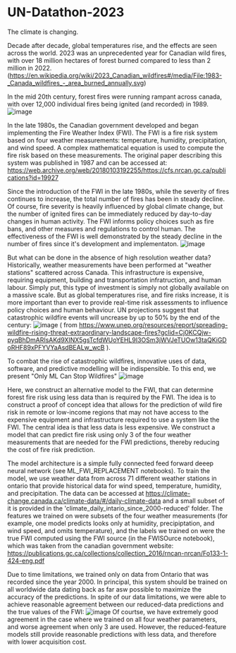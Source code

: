 # UN-Datathon-2023

The climate is changing.  

Decade after decade, global temperatures rise, and the effects are seen across the world.
2023 was an unprecedented year for Canadian wild fires, with over 18 million hectares of forest burned compared to less than 2 million in 2022.
(https://en.wikipedia.org/wiki/2023_Canadian_wildfires#/media/File:1983-_Canada_wildfires_-_area_burned_annually.svg)

In the mid 20th century, forest fires were running rampant across canada, with over 12,000 individual fires being ignited (and recorded) in 1989.
![image](https://github.com/liamhn/UN-Datathon-2023/assets/19610597/0712ae9d-841e-4e57-81da-beab5c07bb64)

In the late 1980s, the Canadian government developed and began implementing the Fire Weather Index (FWI).
The FWI is a fire risk system based on four weather measurements: temperature, humidity, precipitation, and wind speed.
A complex mathematical equation is used to compute the fire risk based on these measurements.
The original paper describing this system was published in 1987 and can be accessed at: https://web.archive.org/web/20180103192255/https://cfs.nrcan.gc.ca/publications?id=19927

Since the introduction of the FWI in the late 1980s, while the severity of fires continues to increase, the total number of fires has been in steady decline.
Of course, fire severity is heavily influenced by global climate change, but the number of ignited fires can be immediately reduced by day-to-day changes in human activity. 
The FWI informs policy choices such as fire bans, and other measures and regulations to control human.
The effectiveness of the FWI is well demonstrated by the steady decline in the number of fires since it's development and implementaton.
![image](https://github.com/liamhn/UN-Datathon-2023/assets/19610597/5c046037-bd85-4206-9888-bf1ca7adca71)



But what can be done in the absence of high resolution weather data?
Historically, weather measurements have been performed at "weather stations" scattered across Canada.
This infrastructure is expensive, requiring equipment, building and transportation infratruction, and human labour.
Simply put, this type of investment is simply not globally available on a massive scale.
But as global temperatures rise, and fire risks increase, it is more important than ever to provide real-time risk assessments to influence policy choices and human behaviour.
UN projections suggest that catastrophic wildfire events will uncrease by up to 50% by the end of the century:
![image](https://github.com/liamhn/UN-Datathon-2023/assets/19610597/8b864dbd-dd88-4873-ad73-1b6e7d0621d1)
( from https://www.unep.org/resources/report/spreading-wildfire-rising-threat-extraordinary-landscape-fires?gclid=Cj0KCQjw-pyqBhDmARIsAKd9XINX5gsTcfdWUoYEHL9I3OSm3jWVJeTUOw13taQKiGDoRHF89xPFYVYaAsdBEALw_wcB ).


To combat the rise of catastrophic wildfires, innovative uses of data, software, and predictive modelling will be indispensible.
To this end, we present  "Only ML Can Stop Wildfires"
![image](https://github.com/liamhn/UN-Datathon-2023/assets/19610597/4b647242-3f53-4be8-973c-9c1da65c4f22)

Here, we construct an alternative model to the FWI, that can determine forest fire risk using less data than is required by the FWI.
The idea is to construct a proof of concept idea that allows for the prediction of wild fire risk in remote or low-income regions that may not have access to the expensive equipment and infrastructure required to use a system like the FWI. 
The central idea is that less data is less expensive.
We construct a model that can predict fire risk using only 3 of the four weather measurements that are needed for the FWI predictions, thereby reducing the cost of fire risk prediction.

The model architecture is a simple fully connected feed forward deeep neural network (see ML_FWI_REPLACEMENT notebooks).
To train the model, we use weather data from across 71 different weather stations in ontario that provide historical data for wind speed, temperature, humidity, and precipitation. The data can be accessed at https://climate-change.canada.ca/climate-data/#/daily-climate-data
and a small subset of it is provided in the 'climate_daily_intario_since_2000-reduced' folder. The features we trained on were subsets of the four weather measurements (for example, one model predicts looks only at humidity, precipiptation, and wind speed, and omits temperature), and the labels we trained on were the true FWI computed using the FWI source (in the FWISOurce notebook), which was taken from the canadian government website: https://publications.gc.ca/collections/collection_2016/rncan-nrcan/Fo133-1-424-eng.pdf

Due to time limitations, we trained only on data from Ontario that was recorded since the year 2000.
In principal, this system should be trained on all worldwide data dating back as far asw possible to maximize the accuracy of the predictions.
In spite of our data limitations, we were able to achieve reasonable agreement between our reduced-data predictions and the true values of the FWI:
![image](https://github.com/liamhn/UN-Datathon-2023/assets/19610597/99b86a69-8e8a-4cb9-b15c-2e727ea9e7f0)
Of courtse, we have extremely good agreement in the case where we trained on all four weather parameters, and worse agreement when only 3 are used.
However, the reduced-feature models still provide reasonable predictions with less data, and therefore with lower acquisition cost.
